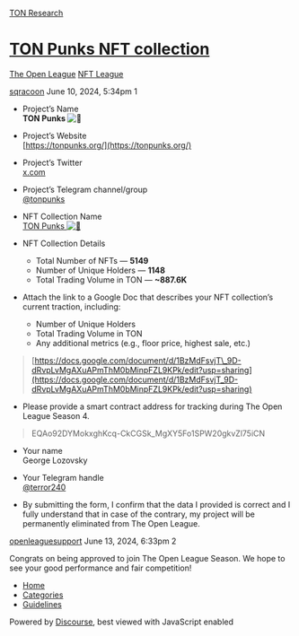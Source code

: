 [TON Research](/)

# [TON Punks NFT collection](/t/ton-punks-nft-collection/24437)

[The Open League](/c/the-open-league/nft-battle/62)  [NFT League](/c/the-open-league/nft-battle/62) 

    

[sqracoon](https://tonresear.ch/u/sqracoon)  June 10, 2024, 5:34pm  1

*   Project’s Name  
    **TON Punks ![:gem:](https://tonresear.ch/images/emoji/twitter/gem.png?v=12 ":gem:")** 
    
*   Project’s Website  
    [https://tonpunks.org/](https://tonpunks.org/)
    
*   Project’s Twitter  
    [x.com](https://x.com/tonpunks)
    
*   Project’s Telegram channel/group  
    [@tonpunks](https://t.me/tonpunks)
    
*   NFT Collection Name  
    [TON Punks ![:gem:](https://tonresear.ch/images/emoji/twitter/gem.png?v=12 ":gem:")](https://getgems.io/collection/EQAo92DYMokxghKcq-CkCGSk_MgXY5Fo1SPW20gkvZl75iCN) 
    
*   NFT Collection Details
    
    *   Total Number of NFTs — **5149**
    *   Number of Unique Holders — **1148**
    *   Total Trading Volume in TON — **~887.6K**
*   Attach the link to a Google Doc that describes your NFT collection’s current traction, including:
    
    *   Number of Unique Holders
    *   Total Trading Volume in TON
    *   Any additional metrics (e.g., floor price, highest sale, etc.)

> [https://docs.google.com/document/d/1BzMdFsvjT\_9D-dRvpLvMgAXuAPmThM0bMinpFZL9KPk/edit?usp=sharing](https://docs.google.com/document/d/1BzMdFsvjT_9D-dRvpLvMgAXuAPmThM0bMinpFZL9KPk/edit?usp=sharing)

*   Please provide a smart contract address for tracking during The Open League Season 4.

> EQAo92DYMokxghKcq-CkCGSk\_MgXY5Fo1SPW20gkvZl75iCN

*   Your name  
    George Lozovsky
    
*   Your Telegram handle  
    [@terror240](https://t.me/terror240)
    
*   By submitting the form, I confirm that the data I provided is correct and I fully understand that in case of the contrary, my project will be permanently eliminated from The Open League.
    

 

[openleaguesupport](https://tonresear.ch/u/openleaguesupport) June 13, 2024, 6:33pm  2

Congrats on being approved to join The Open League Season. We hope to see your good performance and fair competition!

 

*   [Home](/)
*   [Categories](/categories)
*   [Guidelines](/guidelines)

Powered by [Discourse](https://www.discourse.org), best viewed with JavaScript enabled